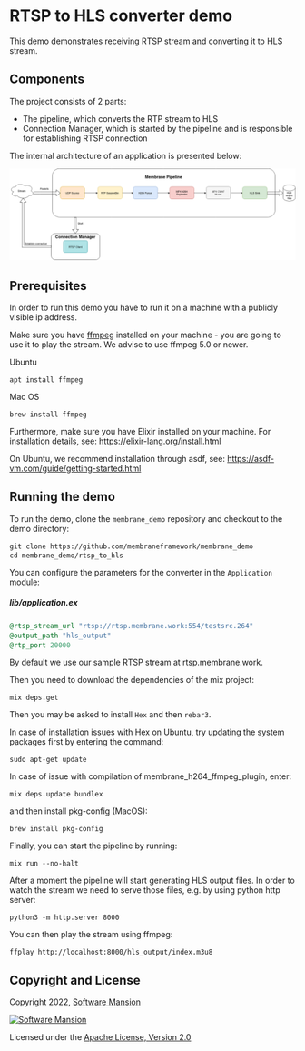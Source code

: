 # RTSP to HLS converter demo

This demo demonstrates receiving RTSP stream and converting it to HLS stream.

## Components

The project consists of 2 parts:

- The pipeline, which converts the RTP stream to HLS
- Connection Manager, which is started by the pipeline and is responsible for establishing RTSP connection

The internal architecture of an application is presented below:

![Application scheme](doc_assets/RTSP_to_HLS_pipeline.png)

## Prerequisites

In order to run this demo you have to run it on a machine with a publicly visible ip address.

Make sure you have [ffmpeg](https://www.ffmpeg.org/) installed on your machine - you are going to
use it to play the stream. We advise to use ffmpeg 5.0 or newer.

Ubuntu

```console
apt install ffmpeg
```

Mac OS

```console
brew install ffmpeg
```

Furthermore, make sure you have Elixir installed on your machine. For installation details, see: https://elixir-lang.org/install.html

On Ubuntu, we recommend installation through asdf, see: https://asdf-vm.com/guide/getting-started.html

## Running the demo

To run the demo, clone the `membrane_demo` repository and checkout to the demo directory:

```console
git clone https://github.com/membraneframework/membrane_demo
cd membrane_demo/rtsp_to_hls
```

You can configure the parameters for the converter in the `Application` module:

##### lib/application.ex

```elixir
@rtsp_stream_url "rtsp://rtsp.membrane.work:554/testsrc.264"
@output_path "hls_output"
@rtp_port 20000
```

By default we use our sample RTSP stream at rtsp.membrane.work.

Then you need to download the dependencies of the mix project:

```console
mix deps.get
```

Then you may be asked to install `Hex` and then `rebar3`.

In case of installation issues with Hex on Ubuntu, try updating the system packages first by entering the command:

```shell
sudo apt-get update
```

In case of issue with compilation of membrane_h264_ffmpeg_plugin, enter:

```shell
mix deps.update bundlex
```

and then install pkg-config (MacOS):

```
brew install pkg-config
```

Finally, you can start the pipeline by running:

```console
mix run --no-halt
```

After a moment the pipeline will start generating HLS output files. In order to watch the stream we need to serve those files, e.g. by using python http server:

```console
python3 -m http.server 8000
```

You can then play the stream using ffmpeg:

```console
ffplay http://localhost:8000/hls_output/index.m3u8
```

## Copyright and License

Copyright 2022, [Software Mansion](https://swmansion.com/?utm_source=git&utm_medium=readme&utm_campaign=membrane)

[![Software Mansion](https://membraneframework.github.io/static/logo/swm_logo_readme.png)](https://swmansion.com/?utm_source=git&utm_medium=readme&utm_campaign=membrane)

Licensed under the [Apache License, Version 2.0](LICENSE)

